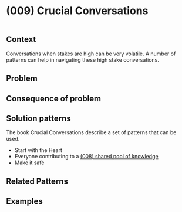 # (009) Crucial Conversations

<image>

## Context

Conversations when stakes are high can be very volatile.  A number of patterns can help in navigating these high stake conversations.

## Problem


## Consequence of problem


## Solution patterns

The book Crucial Conversations describe a set of patterns that can be used.
* Start with the Heart
* Everyone contributing to a [(008) shared pool of knowledge](../(008)%20Shared%20pool%20of%20knowledge/README.md)
* Make it safe

## Related Patterns


## Examples


<links to examples>